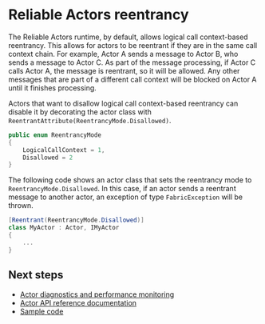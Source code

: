 <properties
   pageTitle="Reliable Actors reentrancy | Microsoft Azure"
   description="Introduction to reentrancy for Service Fabric Reliable Actors"
   services="service-fabric"
   documentationCenter=".net"
   authors="vturecek"
   manager="timlt"
   editor="amanbha"/>

<tags
   ms.service="service-fabric"
   ms.devlang="dotnet"
   ms.topic="article"
   ms.tgt_pltfrm="NA"
   ms.workload="NA"
   ms.date="03/25/2016"
   ms.author="vturecek"/>


# Reliable Actors reentrancy
The Reliable Actors runtime, by default, allows logical call context-based reentrancy. This allows for actors to be reentrant if they are in the same call context chain. For example, Actor A sends a message to Actor B, who sends a message to Actor C. As part of the message processing, if Actor C calls Actor A, the message is reentrant, so it will be allowed. Any other messages that are part of a different call context will be blocked on Actor A until it finishes processing.

Actors that want to disallow logical call context-based reentrancy can disable it by decorating the actor class with `ReentrantAttribute(ReentrancyMode.Disallowed)`.

```csharp
public enum ReentrancyMode
{
    LogicalCallContext = 1,
    Disallowed = 2
}
```

The following code shows an actor class that sets the reentrancy mode to `ReentrancyMode.Disallowed`. In this case, if an actor sends a reentrant message to another actor, an exception of type `FabricException` will be thrown.

```csharp
[Reentrant(ReentrancyMode.Disallowed)]
class MyActor : Actor, IMyActor
{
    ...
}
```

## Next steps
 - [Actor diagnostics and performance monitoring](service-fabric-reliable-actors-diagnostics.md)
 - [Actor API reference documentation](https://msdn.microsoft.com/library/azure/dn971626.aspx)
 - [Sample code](https://github.com/Azure/servicefabric-samples)
